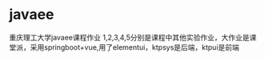 # javaee
重庆理工大学javaee课程作业
1,2,3,4,5分别是课程中其他实验作业，大作业是课堂派，采用springboot+vue,用了elementui，ktpsys是后端，ktpui是前端
